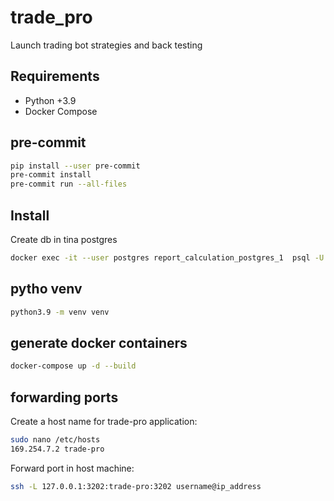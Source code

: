 # trade_pro

Launch trading bot strategies and back testing

## Requirements

- Python +3.9
- Docker Compose

## pre-commit

```bash
pip install --user pre-commit
pre-commit install
pre-commit run --all-files
```

## Install

Create db in tina postgres

```bash
docker exec -it --user postgres report_calculation_postgres_1  psql -U postgres -c 'CREATE DATABASE trade_pro;'
```

## pytho venv

```bash
python3.9 -m venv venv
```

## generate docker containers

```bash
docker-compose up -d --build
```

## forwarding ports

Create a host name for trade-pro application:

```bash
sudo nano /etc/hosts
169.254.7.2 trade-pro
```

Forward port in host machine:

```bash
ssh -L 127.0.0.1:3202:trade-pro:3202 username@ip_address
```

